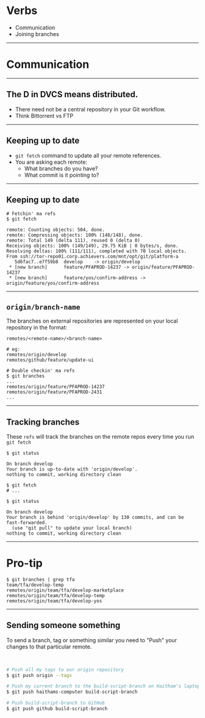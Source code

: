 # Verbs
- Communication
- Joining branches

---

# Communication

---

## The D in DVCS means distributed.
- There need not be a central repository in your Git workflow.
- Think Bittorrent vs FTP


---

##  Keeping up to date
- `git fetch` command to update all your remote references.
- You are asking each remote:
	- What branches do you have?
	- What commit is it pointing to?

---

## Keeping up to date

```
# Fetchin' ma refs
$ git fetch

remote: Counting objects: 504, done.
remote: Compressing objects: 100% (148/148), done.
remote: Total 149 (delta 111), reused 0 (delta 0)
Receiving objects: 100% (149/149), 29.75 KiB | 0 bytes/s, done.
Resolving deltas: 100% (111/111), completed with 70 local objects.
From ssh://tor-repo01.corp.achievers.com/mnt/opt/git/platform-a
   5d6fac7..e7f59b8  develop    -> origin/develop
 * [new branch]      feature/PFAPROD-14237 -> origin/feature/PFAPROD-14237
 * [new branch]      feature/yos/confirm-address -> origin/feature/yos/confirm-address
```

---

## `origin/branch-name`

The branches on external repositories are represented on your local repository in the format:

```
remotes/<remote-name>/<branch-name>

# eg:
remotes/origin/develop
remotes/github/feature/update-ui

# Double checkin' ma refs
$ git branches 
...
remotes/origin/feature/PFAPROD-14237
remotes/origin/feature/PFAPROD-2431
...
```

---

## Tracking branches

These `refs` will track the branches on the remote repos every time you run `git fetch`

```
$ git status

On branch develop
Your branch is up-to-date with 'origin/develop'.
nothing to commit, working directory clean

$ git fetch
# ...

$ git status

On branch develop
Your branch is behind 'origin/develop' by 130 commits, and can be fast-forwarded.
  (use "git pull" to update your local branch)
nothing to commit, working directory clean
```

---

# Pro-tip

```
$ git branches | grep tfa
team/tfa/develop-temp
remotes/origin/team/tfa/develop-marketplace
remotes/origin/team/tfa/develop-temp
remotes/origin/team/tfa/develop-yos
```

---

## Sending someone something

To send a branch, tag or something similar you need to "Push" your changes to that particular remote.

<br>

```bash
# Push all my tags to our origin repository 
$ git push origin --tags 

# Push my current branch to the build-script-branch on Haitham's laptop
$ git push haithams-computer build-script-branch

# Push build-script-branch to GitHub
$ git push github build-script-branch
```

